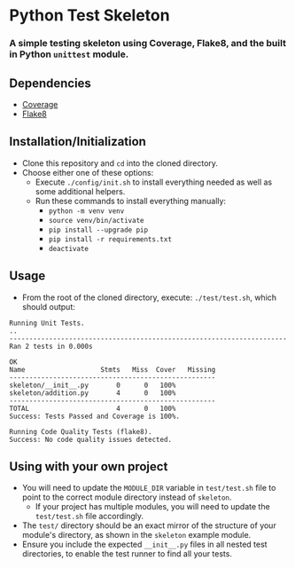 # Python Test Skeleton
### A simple testing skeleton using Coverage, Flake8, and the built in Python `unittest` module.

## Dependencies
* [Coverage](https://pypi.org/project/coverage/)
* [Flake8](https://pypi.org/project/flake8/)

## Installation/Initialization
* Clone this repository and `cd` into the cloned directory.
* Choose either one of these options:
  * Execute `./config/init.sh` to install everything needed as well as some additional helpers.
  * Run these commands to install everything manually:
    * `python -m venv venv`
    * `source venv/bin/activate`
    * `pip install --upgrade pip`
    * `pip install -r requirements.txt`
    * `deactivate`

## Usage
* From the root of the cloned directory, execute: `./test/test.sh`, which should output:
```
Running Unit Tests.
..
----------------------------------------------------------------------
Ran 2 tests in 0.000s

OK
Name                   Stmts   Miss  Cover   Missing
----------------------------------------------------
skeleton/__init__.py       0      0   100%
skeleton/addition.py       4      0   100%
----------------------------------------------------
TOTAL                      4      0   100%
Success: Tests Passed and Coverage is 100%.

Running Code Quality Tests (flake8).
Success: No code quality issues detected.
```

## Using with your own project
* You will need to update the `MODULE_DIR` variable in `test/test.sh` file to point to the correct module directory instead of `skeleton`.
  * If your project has multiple modules, you will need to update the `test/test.sh` file accordingly.
* The `test/` directory should be an exact mirror of the structure of your module's directory, as shown in the `skeleton` example module.
* Ensure you include the expected `__init__.py` files in all nested test directories, to enable the test runner to find all your tests.
